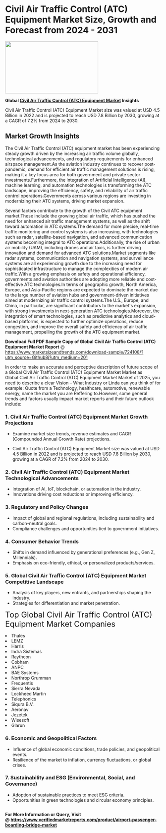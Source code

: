 <H1>Civil Air Traffic Control (ATC) Equipment Market Size, Growth and Forecast from 2024 - 2031</H1><img class="aligncenter size-medium wp-image-584254" src="https://thirdeyenews.in/wp-content/uploads/2024/09/Global-Market-Research-300x168.jpeg" alt="" width="300" height="168" /><p><strong>Global&nbsp;<a href="https://www.marketsizeandtrends.com/download-sample/724108/?utm_source=Github8j?utm_medium=201">Civil Air Traffic Control (ATC) Equipment Market</a> Insights</strong></p><p>Civil Air Traffic Control (ATC) Equipment Market size was valued at USD 4.5 Billion in 2022 and is projected to reach USD 7.8 Billion by 2030, growing at a CAGR of 7.2% from 2024 to 2030.</p><p><h2>Market Growth Insights</h2> <p>The Civil Air Traffic Control (ATC) equipment market has been experiencing steady growth driven by the increasing air traffic volume globally, technological advancements, and regulatory requirements for enhanced airspace management.As the aviation industry continues to recover post-pandemic, demand for efficient air traffic management solutions is rising, making it a key focus area for both government and private sector investments.Furthermore, the integration of Artificial Intelligence (AI), machine learning, and automation technologies is transforming the ATC landscape, improving the efficiency, safety, and reliability of air traffic control operations.Governments across various regions are investing in modernizing their ATC systems, driving market expansion.</p> <p>Several factors contribute to the growth of the Civil ATC equipment market.These include the growing global air traffic, which has pushed the need for enhanced air traffic management systems, as well as the shift toward automation in ATC systems.The demand for more precise, real-time traffic monitoring and control systems is also increasing, with technologies such as radar, satellite-based navigation, and advanced communication systems becoming integral to ATC operations.Additionally, the rise of urban air mobility (UAM), including drones and air taxis, is further driving innovation and demand for advanced ATC solutions.Market segments like radar systems, communication and navigation systems, and surveillance systems are all experiencing growth due to the increasing need for sophisticated infrastructure to manage the complexities of modern air traffic.With a growing emphasis on safety and operational efficiency, governments and aviation authorities are adopting more reliable and cost-effective ATC technologies.In terms of geographic growth, North America, Europe, and Asia-Pacific regions are expected to dominate the market due to the large number of aviation hubs and government-driven initiatives aimed at modernizing air traffic control systems.The U.S., Europe, and China, in particular, are significant contributors to the market's expansion, with strong investments in next-generation ATC technologies.Moreover, the integration of smart technologies, such as predictive analytics and cloud-based platforms, is expected to further optimize operations, reduce congestion, and improve the overall safety and efficiency of air traffic management, propelling the growth of the ATC equipment market.</p><p><span class=""><strong>Download Full PDF Sample Copy of Global Civil Air Traffic Control (ATC) Equipment Market Report</strong> @ <a href="https://www.marketsizeandtrends.com/download-sample/724108/?utm_source=Github8j?utm_medium=201" target="_blank">https://www.marketsizeandtrends.com/download-sample/724108/?utm_source=Github8j?utm_medium=201</a></span></p><p>In order to make an accurate and perceptive description of future scope of a Global&nbsp;Civil Air Traffic Control (ATC) Equipment Market Market as Global&nbsp;Civil Air Traffic Control (ATC) Equipment Market Market of 2025, you need to describe a clear Vision &ndash; What Industry or Linda can you think of for example: Quote from a Technology, healthcare, automotive, renewable energy, name the market you are Reffering to.However, some general trends and factors usually impact market reports and their future outlook include:</p><h3>1.&nbsp;<strong>Civil Air Traffic Control (ATC) Equipment Market Growth Projections</strong></h3><ul><li>Examine market size trends, revenue estimates and CAGR (Compounded Annual Growth Rate) projections.</li><li><p>Civil Air Traffic Control (ATC) Equipment Market size was valued at USD 4.5 Billion in 2022 and is projected to reach USD 7.8 Billion by 2030, growing at a CAGR of 7.2% from 2024 to 2030.</p></li></ul><h3>2.&nbsp;<strong>Civil Air Traffic Control (ATC) Equipment Market Technological Advancements</strong></h3><ul><li>Integration of AI, IoT, blockchain, or automation in the industry.</li><li>Innovations driving cost reductions or improving efficiency.</li></ul><h3>3.&nbsp;<strong>Regulatory and Policy Changes</strong></h3><ul><li>Impact of global and regional regulations, including sustainability and carbon-neutral goals.</li><li>Compliance challenges and opportunities tied to government initiatives.</li></ul><h3>4.&nbsp;<strong>Consumer Behavior Trends</strong></h3><ul><li>Shifts in demand influenced by generational preferences (e.g., Gen Z, Millennials).</li><li>Emphasis on eco-friendly, ethical, or personalized products/services.</li></ul><h3>5.&nbsp;<strong>Global Civil Air Traffic Control (ATC) Equipment Market Competitive Landscape</strong></h3><ul><li>Analysis of key players, new entrants, and partnerships shaping the industry.</li><li>Strategies for differentiation and market penetration.</li></ul><p data-pm-slice="1 1 []"><span style="color: inherit; font-family: inherit; font-size: 25px;">Top Global Civil Air Traffic Control (ATC) Equipment Market Companies</span></p><div class="" data-test-id=""><p><li>Thales</li><li> LEMZ</li><li> Harris</li><li> Indra Sistemas</li><li> Raytheon</li><li> Cobham</li><li> ANPC</li><li> BAE Systems</li><li> Northrop Grumman</li><li> Frequentis</li><li> Sierra Nevada</li><li> Lockheed Martin</li><li> Telephonics</li><li> Siqura B.V.</li><li> Aeronav</li><li> Jezetek</li><li> Wisesoft</li><li> Glarun</li></p></div><h3>6.&nbsp;<strong>Economic and Geopolitical Factors</strong></h3><ul><li>Influence of global economic conditions, trade policies, and geopolitical events.</li><li>Resilience of the market to inflation, currency fluctuations, or global crises.</li></ul><h3>7.&nbsp;<strong>Sustainability and ESG (Environmental, Social, and Governance)</strong></h3><ul><li>Adoption of sustainable practices to meet ESG criteria.</li><li>Opportunities in green technologies and circular economy principles.</li></ul><h2><strong style="font-size: 14px;">For More Information or Query, Visit @&nbsp;</strong><a style="background-color: #ffffff; font-size: 14px;" href="https://www.marketsizeandtrends.com/report/civil-air-traffic-control-atc-equipment-market/" target="_blank">https://www.verifiedmarketreports.com/product/airport-passenger-boarding-bridge-market</a></h2>